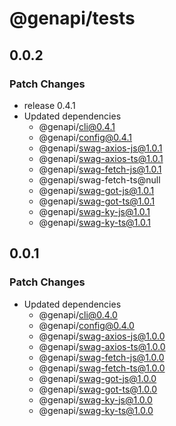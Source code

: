 # @genapi/tests

## 0.0.2

### Patch Changes

- release 0.4.1
- Updated dependencies
  - @genapi/cli@0.4.1
  - @genapi/config@0.4.1
  - @genapi/swag-axios-js@1.0.1
  - @genapi/swag-axios-ts@1.0.1
  - @genapi/swag-fetch-js@1.0.1
  - @genapi/swag-fetch-ts@null
  - @genapi/swag-got-js@1.0.1
  - @genapi/swag-got-ts@1.0.1
  - @genapi/swag-ky-js@1.0.1
  - @genapi/swag-ky-ts@1.0.1

## 0.0.1

### Patch Changes

- Updated dependencies
  - @genapi/cli@0.4.0
  - @genapi/config@0.4.0
  - @genapi/swag-axios-js@1.0.0
  - @genapi/swag-axios-ts@1.0.0
  - @genapi/swag-fetch-js@1.0.0
  - @genapi/swag-fetch-ts@1.0.0
  - @genapi/swag-got-js@1.0.0
  - @genapi/swag-got-ts@1.0.0
  - @genapi/swag-ky-js@1.0.0
  - @genapi/swag-ky-ts@1.0.0
